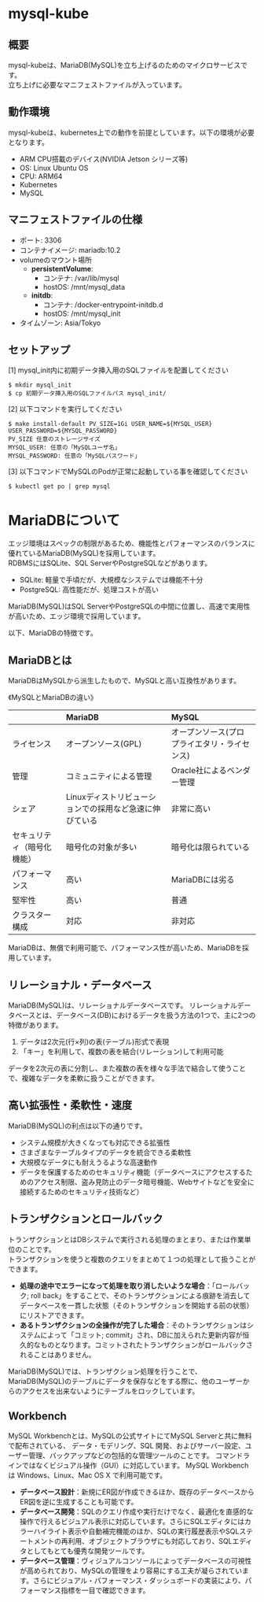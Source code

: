 # mysql-kube
## 概要
mysql-kubeは、MariaDB(MySQL)を立ち上げるのためのマイクロサービスです。  
立ち上げに必要なマニフェストファイルが入っています。

## 動作環境
mysql-kubeは、kubernetes上での動作を前提としています。以下の環境が必要となります。
* ARM CPU搭載のデバイス(NVIDIA Jetson シリーズ等)   
* OS: Linux Ubuntu OS   
* CPU: ARM64   
* Kubernetes   
* MySQL   
   
## マニフェストファイルの仕様
* ポート: 3306   
* コンテナイメージ: mariadb:10.2   
* volumeのマウント場所 
	* **persistentVolume**:
		* コンテナ: /var/lib/mysql
		* hostOS: /mnt/mysql_data
	* **initdb**:   
		* コンテナ: /docker-entrypoint-initdb.d
		* hostOS: /mnt/mysql_init
* タイムゾーン: Asia/Tokyo   

## セットアップ
[1] mysql_init内に初期データ挿入用のSQLファイルを配置してください

```
$ mkdir mysql_init
$ cp 初期データ挿入用のSQLファイルパス mysql_init/
```

[2] 以下コマンドを実行してください

```
$ make install-default PV_SIZE=1Gi USER_NAME=${MYSQL_USER} USER_PASSWORD=${MYSQL_PASSWORD}
PV_SIZE 任意のストレージサイズ
MYSQL_USER: 任意の「MySQLユーザ名」
MYSQL_PASSWORD: 任意の「MySQLパスワード」
```

[3] 以下コマンドでMySQLのPodが正常に起動している事を確認してください

```
$ kubectl get po | grep mysql
```



# MariaDBについて
エッジ環境はスペックの制限があるため、機能性とパフォーマンスのバランスに優れているMariaDB(MySQL)を採用しています。   
RDBMSにはSQLite、SQL ServerやPostgreSQLなどがあります。 

* SQLite: 軽量で手頃だが、大規模なシステムでは機能不十分  
* PostgreSQL: 高性能だが、処理コストが高い  

MariaDB(MySQL)はSQL ServerやPostgreSQLの中間に位置し、高速で実用性が高いため、エッジ環境で採用しています。   

以下、MariaDBの特徴です。   

## MariaDBとは
MariaDBはMySQLから派生したもので、MySQLと高い互換性があります。   

《MySQLとMariaDBの違い》

|    |MariaDB|MySQL|   
|:---|:---|:---|    
|ライセンス|オープンソース(GPL)|オープンソース(プロプライエタリ・ライセンス)|   
|管理|コミュニティによる管理|Oracle社によるベンダー管理|   
|シェア|Linuxディストリビューションでの採用など急速に伸びている|非常に高い|   
|セキュリティ（暗号化機能）|暗号化の対象が多い|暗号化は限られている|   
|パフォーマンス|高い|MariaDBには劣る|   
|堅牢性|高い|普通|   
|クラスター構成|対応|非対応|   

MariaDBは、無償で利用可能で、パフォーマンス性が高いため、MariaDBを採用しています。

## リレーショナル・データベース
MariaDB(MySQL)は、リレーショナルデータベースです。
リレーショナルデータベースとは、データベース(DB)におけるデータを扱う方法の1つで、主に2つの特徴があります。   

1. データは2次元(行×列)の表(テーブル)形式で表現   
2. 「キー」を利用して、複数の表を結合(リレーション)して利用可能   

データを2次元の表に分割し、また複数の表を様々な手法で結合して使うことで、複雑なデータを柔軟に扱うことができます。   

## 高い拡張性・柔軟性・速度
MariaDB(MySQL)の利点は以下の通りです。 

* システム規模が大きくなっても対応できる拡張性   
* さまざまなテーブルタイプのデータを統合できる柔軟性   
* 大規模なデータにも耐えうるような高速動作   
* データを保護するためのセキュリティ機能（データベースにアクセスするためのアクセス制限、盗み見防止のデータ暗号機能、Webサイトなどを安全に接続するためのセキュリティ技術など）   

## トランザクションとロールバック
トランザクションとはDBシステムで実行される処理のまとまり、または作業単位のことです。   
トランザクションを使うと複数のクエリをまとめて１つの処理として扱うことができます。   

* **処理の途中でエラーになって処理を取り消したいような場合**：「ロールバック; roll back」をすることで、そのトランザクションによる痕跡を消去してデータベースを一貫した状態（そのトランザクションを開始する前の状態）にリストアできます。   
* **あるトランザクションの全操作が完了した場合**：そのトランザクションはシステムによって「コミット; commit」され、DBに加えられた更新内容が恒久的なものとなります。コミットされたトランザクションがロールバックされることはありません。    

MariaDB(MySQL)では、トランザクション処理を行うことで、MariaDB(MySQL)のテーブルにデータを保存などをする際に、他のユーザーからのアクセスを出来ないようにテーブルをロックしています。

## Workbench
MySQL Workbenchとは、MySQLの公式サイトにてMySQL Serverと共に無料で配布されている、
データ・モデリング、SQL 開発、およびサーバー設定、ユーザー管理、バックアップなどの包括的な管理ツールのことです。
コマンドラインではなくビジュアル操作（GUI）に対応しています。
MySQL Workbench は Windows、Linux、Mac OS X で利用可能です。

* **データベース設計**：新規にER図が作成できるほか、既存のデータベースからER図を逆に生成することも可能です。   
* **データベース開発**：SQLのクエリ作成や実行だけでなく、最適化を直感的な操作で行えるビジュアル表示に対応しています。さらにSQLエディタにはカラーハイライト表示や自動補完機能のほか、SQLの実行履歴表示やSQLステートメントの再利用、オブジェクトブラウザにも対応しており、SQLエディタとしてもとても優秀な開発ツールです。   
* **データベース管理**：ヴィジュアルコンソールによってデータベースの可視性が高められており、MySQLの管理をより容易にする工夫が凝らされています。さらにビジュアル・パフォーマンス・ダッシュボードの実装により、パフォーマンス指標を一目で確認できます。   